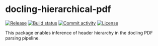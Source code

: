 # docling-hierarchical-pdf

[![Release](https://img.shields.io/github/v/release/krrome/docling-hierarchical-pdf)](https://img.shields.io/github/v/release/krrome/docling-hierarchical-pdf)
[![Build status](https://img.shields.io/github/actions/workflow/status/krrome/docling-hierarchical-pdf/main.yml?branch=main)](https://github.com/krrome/docling-hierarchical-pdf/actions/workflows/main.yml?query=branch%3Amain)
[![Commit activity](https://img.shields.io/github/commit-activity/m/krrome/docling-hierarchical-pdf)](https://img.shields.io/github/commit-activity/m/krrome/docling-hierarchical-pdf)
[![License](https://img.shields.io/github/license/krrome/docling-hierarchical-pdf)](https://img.shields.io/github/license/krrome/docling-hierarchical-pdf)

This package enables inference of header hierarchy in the docling PDF parsing pipeline.

